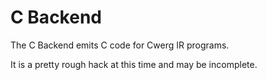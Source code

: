 # C Backend

The C Backend emits C code for Cwerg IR programs.

It is a pretty rough hack at this time and may be incomplete.

